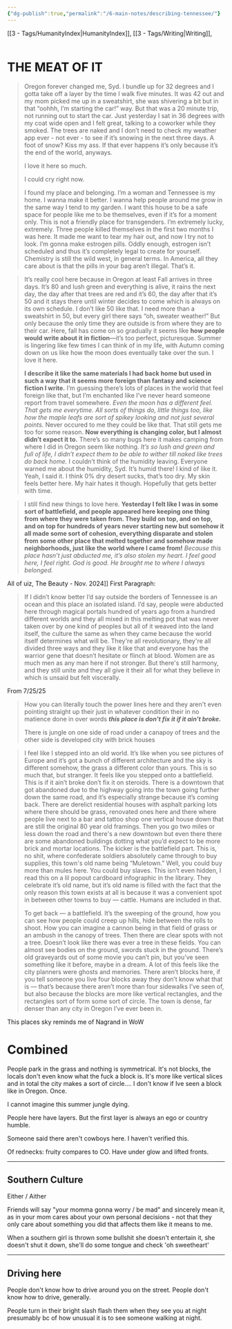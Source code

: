 ```yaml
---
{"dg-publish":true,"permalink":"/6-main-notes/describing-tennessee/"}
---
```


[[3 - Tags/HumanityIndex\|HumanityIndex]], [[3 - Tags/Writing\|Writing]], 

```table-of-contents
```

# THE MEAT OF IT

>Oregon forever changed me, Syd. I bundle up for 32 degrees and I gotta take off a layer by the time I walk five minutes. It was 42 out and my mom picked me up in a sweatshirt, she was shivering a bit but in that “oohhh, I’m starting the car!” way. But that was a 20 minute trip, not running out to start the car. Just yesterday I sat in 36 degrees with my coat wide open and I felt great, talking to a coworker while they smoked. The trees are naked and I don’t need to check my weather app ever - not ever - to see if it’s snowing in the next three days. A foot of snow? Kiss my ass. If that ever happens it’s only because it’s the end of the world, anyways.
>
>I love it here so much.
>
>I could cry right now.
>
>I found my place and belonging. I’m a woman and Tennessee is my home. I wanna make it better. I wanna help people around me grow in the same way I tend to my garden. I want this house to be a safe space for people like me to be themselves, even if it’s for a moment only. This is not a friendly place for transgenders. I’m extremely lucky, extremely. Three people killed themselves in the first two months I was here. It made me want to tear my hair out, and now I try not to look. I’m gonna make estrogen pills. Oddly enough, estrogen isn’t scheduled and thus it’s completely legal to create for yourself. Chemistry is still the wild west, in general terms. In America, all they care about is that the pills in your bag aren’t illegal. That’s it. 


>It’s really cool here because in Oregon at least Fall arrives in three days. It’s 80 and lush green and everything is alive, it rains the next day, the day after that trees are red and it’s 60, the day after that it’s 50 and it stays there until winter decides to come which is always on its own schedule. I don’t like 50 like that. I need more than a sweatshirt in 50, but every girl there says “oh, sweater weather!” But only because the only time they are outside is from where they are to their car. Here, fall has come on so gradually it seems like **how people would write about it in fiction**—it’s too perfect, picturesque. Summer is lingering like few times I can think of in my life, with Autumn coming down on us like how the moon does eventually take over the sun. I love it here. 
>
>**I describe it like the same materials I had back home but used in such a way that it seems more foreign than fantasy and science fiction I write.** I’m guessing there’s lots of places in the world that feel foreign like that, but I’m enchanted like I’ve never heard someone report from travel somewhere. *Even the moon has a different feel. That gets me everytime. All sorts of things do, little things too, like how the maple leafs are sort of spikey looking and not just several points.* Never occured to me they could be like that. That still gets me too for some reason. **Now everything is changing color, but I almost didn’t expect it to.** There’s so many bugs here it makes camping from where I did in Oregon seem like nothing. *It’s so lush and green and full of life, I didn’t expect them to be able to wither till naked like trees do back home.* I couldn’t think of the humidity leaving. Everyone warned me about the humidity, Syd. It’s humid there! I kind of like it. Yeah, I said it. I think 0% dry desert sucks, that’s too dry. My skin feels better here. My hair hates it though. Hopefully that gets better with time.


>I still find new things to love here. **Yesterday I felt like I was in some sort of battlefield, and people appeared here keeping one thing from where they were taken from. They build on top, and on top, and on top for hundreds of years never starting new but somehow it all made some sort of cohesion, everything disparate and stolen from some other place that melted together and somehow made neighborhoods, just like the world where I came from!** *Because this place hasn’t just abducted me, it’s also stolen my heart. I feel good here, I feel right. God is good. He brought me to where I always belonged.*

All of uiz, The Beauty - Nov. 2024]]
First Paragraph:
>If I didn’t know better I’d say outside the borders of Tennessee is an ocean and this place an isolated island. I’d say, people were abducted here through magical portals hundred of years ago from a hundred different worlds and they all mixed in this melting pot that was never taken over by one kind of peoples but all of it weaved into the land itself, the culture the same as when they came because the world itself determines what will be. They're all revolutionary, they're all divided three ways and they like it like that and everyone has the warrior gene that doesn’t hesitate or flinch at blood. Women are as much men as any man here if not stronger. But there's still harmony, and they still unite and they all give it their all for what they believe in which is unsaid but felt viscerally. 

From 7/25/25
>How you can literally touch the power lines here and they aren't even pointing straight up their just in whatever condition their in no matience done in over words ***this place is don't fix it if it ain't broke.***  
>
>There is jungle on one side of road under a canapoy of trees and the other side is developed city with brick houses


>I feel like I stepped into an old world. It’s like when you see pictures of Europe and it’s got a bunch of different architecture and the sky is different somehow, the grass a different color than yours. This is so much that, but stranger. It feels like you stepped onto a battlefield. This is if it ain’t broke don’t fix it on steroids. There is a downtown that got abandoned due to the highway going into the town going further down the same road, and it’s especially strange because it’s coming back. There are derelict residential houses with asphalt parking lots where there should be grass, renovated ones here and there where people live next to a bar and tattoo shop one vertical house down that are still the original 80 year old framings. Then you go two miles or less down the road and there's a new downtown but even there there are some abandoned buildings dotting what you’d expect to be more brick and mortar locations. The kicker is the battlefield part. This is, no shit, where confederate soldiers absolutely came through to buy supplies, this town's old name being “Muletown.” Well, you could buy more than mules here. You could buy slaves. This isn’t even hidden, I read this on a lil popout cardboard infographic in the library. They celebrate it’s old name, but it’s old name is filled with the fact that the only reason this town exists at all is because it was a convenient spot in between other towns to buy — cattle. Humans are included in that. 
>
>To get back — a battlefield. It’s the sweeping of the ground, how you can see how people could creep up hills, hide between the rolls to shoot. How you can imagine a cannon being in that field of grass or an ambush in the canopy of trees. Then there are clear spots with not a tree. Doesn’t look like there was ever a tree in these fields. You can almost see bodies on the ground, swords stuck in the ground. There’s old graveyards out of some movie you can’t pin, but you’ve seen something like it before, maybe in a dream. A lot of this feels like the city planners were ghosts and memories. There aren’t blocks here, if you tell someone you live four blocks away they don’t know what that is — that’s because there aren’t more than four sidewalks I’ve seen of, but also because the blocks are more like vertical rectangles, and the rectangles sort of form some sort of circle. The town is dense, far denser than any city in Oregon I’ve ever been in. 


This places sky reminds me of Nagrand in WoW

# Combined

People park in the grass and nothing is symmetrical. It's not blocks, the locals don't even know what the fuck a block is. It's more like vertical slices and in total the city makes a sort of circle.... I don't know if Ive seen a block like in Oregon. Once. 

I cannot imagine this summer jungle dying. 

People here have layers. But the first layer is always an ego or country humble. 

Someone said there aren't cowboys here. I haven't verified this. 

Of rednecks: fruity compares to CO. Have under glow and lifted fronts. 

- - -

## Southern Culture

Either / Aither 

Friends will say "your momma gonna worry / be mad" and sincerely mean it, as in your mom cares about your own personal decisions - not that they only care about something you did that affects them like it means to me. 


When a southern girl is thrown some bullshit she doesn't entertain it, she doesn't shut it down, she'll do some tongue and check 'oh sweetheart' 

- - -

## Driving here
People don't know how to drive around you on the street. People don't know how to drive, generally. 

People turn in their bright slash flash them when they see you at night presumably bc of how unusual it is to see someone walking at night.











